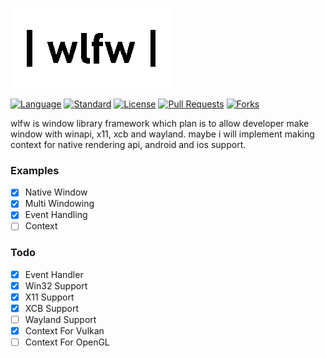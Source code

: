 ![wlfw logo](https://github.com/eUltrabyte/wlfw/blob/dev/wlfw.png?raw=true "wlfw logo")

[![Language](https://img.shields.io/badge/language-C++-blue.svg)](https://isocpp.org/)
[![Standard](https://img.shields.io/badge/c%2B%2B-20-blue.svg)](https://en.wikipedia.org/wiki/C%2B%2B#Standardization)
[![License](https://img.shields.io/github/license/eUltrabyte/wlfw)](https://github.com/eUltrabyte/wlfw/blob/main/LICENSE)
[![Pull Requests](https://img.shields.io/github/issues-pr/eUltrabyte/wlfw)](https://github.com/eUltrabyte/wlfw/pulls)
[![Forks](https://img.shields.io/github/forks/eUltrabyte/wlfw)](https://github.com/eUltrabyte/wlfw)

wlfw is window library framework which plan is to allow developer make window with winapi, x11, xcb and wayland.
maybe i will implement making context for native rendering api, android and ios support.

### Examples
- [x] Native Window
- [x] Multi Windowing
- [x] Event Handling
- [ ] Context

### Todo
- [x] Event Handler
- [x] Win32 Support
- [x] X11 Support
- [x] XCB Support
- [ ] Wayland Support
- [x] Context For Vulkan
- [ ] Context For OpenGL